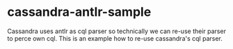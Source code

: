 # cassandra-antlr-sample
Cassandra uses antlr as cql parser so technically we can re-use their parser to perce own cql. This is an example how to re-use cassandra's cql parser.
